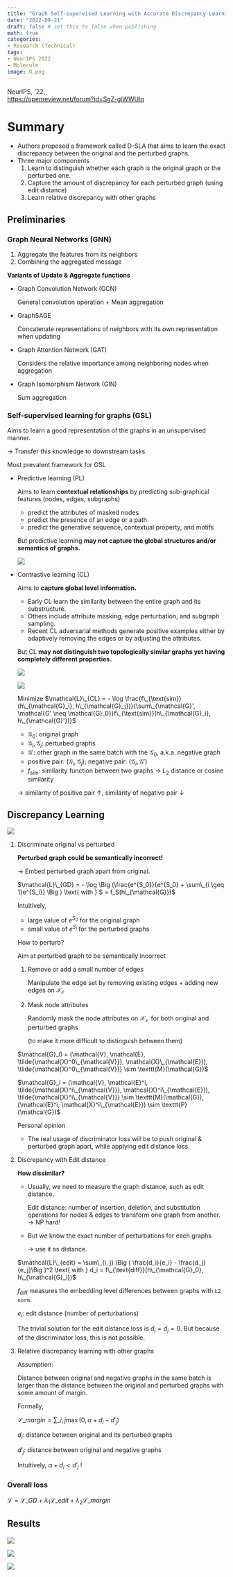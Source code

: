 ```yaml
---
title: "Graph Self-supervised Learning with Accurate Discrepancy Learning"
date: "2022-09-21"
draft: false # set this to false when publishing
math: true
categories:
- Research (Technical)
tags:
- NeurIPS 2022
- Molecule
image: 0.png
---
```

NeurIPS, '22,  
<https://openreview.net/forum?id=SgZ-glWWUlq>

# Summary
- Authors proposed a framework called D-SLA that aims to learn the exact discrepancy between the original and the perturbed graphs.
- Three major components
    1. Learn to distinguish whether each graph is the original graph or the perturbed one.
    2. Capture the amount of discrepancy for each perturbed graph (using edit distance)
    3. Learn relative discrepancy with other graphs

## Preliminaries

### Graph Neural Networks (GNN)

1. Aggregate the features from its neighbors
2. Combining the aggregated message

**Variants of Update & Aggregate functions**

- Graph Convolution Network (GCN)
    
    General convolution operation + Mean aggregation
    
- GraphSAGE
    
    Concatenate representations of neighbors with its own representation when updating
    
- Graph Attention Network (GAT)
    
    Considers the relative importance among neighboring nodes when aggregation
    
- Graph Isomorphism Network (GIN)
    
    Sum aggregation
    

### Self-supervised learning for graphs (GSL)

Aims to learn a good representation of the graphs in an unsupervised manner.

→ Transfer this knowledge to downstream tasks.

Most prevalent framework for GSL

- Predictive learning (PL)
    
    Aims to learn **contextual relationships** by predicting sub-graphical features (nodes, edges, subgraphs)
    
    - predict the attributes of masked nodes
    - predict the presence of an edge or a path
    - predict the generative sequence, contextual property, and motifs
    
    But predictive learning **may not capture the global structures and/or semantics of graphs.**
    
    ![](Untitled.png)
    
- Contrastive learning (CL)
    
    Aims to **capture global level information.**
    
    - Early CL learn the similarity between the entire graph and its substructure.
    - Others include attribute masking, edge perturbation, and subgraph sampling.
    - Recent CL adversarial methods generate positive examples either by adaptively removing the edges or by adjusting the attributes.
    
    But CL **may not distinguish two topologically similar graphs yet having completely different properties.**
    
    ![](Untitled1.png)
    
    ![](Untitled2.png)
    
    Minimize $\mathcal{L}\_{CL} = - \log \frac{f\_{\text{sim}} (h\_{\mathcal{G}_i}, h\_{\mathcal{G}_j})}{\sum\_{\mathcal{G}', \mathcal{G' \neq \mathcal{G}_0}}f\_{\text{sim}}(h\_{\mathcal{G}_i}, h\_{\mathcal{G}'})}$
    
    - $\mathcal{G}_0$: original graph
    - $\mathcal{G}_i, \mathcal{G}_j$: perturbed graphs
    - $\mathcal{G}'$: other graph in the same batch with the $\mathcal{G}_0$, a.k.a. negative graph
    - positive pair: $(\mathcal{G}_i, \mathcal{G}_j)$; negative pair: $(\mathcal{G}_i, \mathcal{G}')$
    - $f_\text{sim}$: similarity function between two graphs → $L_2$ distance or cosine similarity
    
    → similarity of positive pair $\uparrow$, similarity of negative pair $\downarrow$
    

## Discrepancy Learning

![](Untitled3.png)

1. Discriminate original vs perturbed
    
    **Perturbed graph could be semantically incorrect!**
    
    → Embed perturbed graph apart from original.
    
    $\mathcal{L}\_{GD} = - \log \Big (\frac{e^{S_0}}{e^{S_0} + \sum\_{i \geq 1}e^{S_i}} \Big ) \text{ with } S = f_S(h\_{\mathcal{G}})$
    
    Intuitively,
    
    - large value of $e^{S_0}$ for the original graph
    - small value of $e^{S_i}$ for the perturbed graphs
    
    How to perturb?
    
    Aim at perturbed graph to be semantically incorrect
    
    1. Remove or add a small number of edges
        
        Manipulate the edge set by removing existing edges  + adding new edges on $\mathcal{X}_\mathcal{E}$
        
    2. Mask node attributes
        
        Randomly mask the node attributes on $\mathcal{X}_\mathcal{V}$ for both original and perturbed graphs
        
        (to make it more difficult to distinguish between them)
        
    
    $\mathcal{G}_0 = (\mathcal{V}, \mathcal{E}, \tilde{\mathcal{X}^0\_{\mathcal{V}}}, \mathcal{X}\_{\mathcal{E}}), \tilde{\mathcal{X}^0\_{\mathcal{V}}} \sim \texttt{M}(\mathcal{G})$
    
    $\mathcal{G}_i = (\mathcal{V}, \mathcal{E}^i, \tilde{\mathcal{X}^i\_{\mathcal{V}}}, \mathcal{X}^i\_{\mathcal{E}}), \tilde{\mathcal{X}^i\_{\mathcal{V}}} \sim \texttt{M}(\mathcal{G}), (\mathcal{E}^i, \mathcal{X}^i\_{\mathcal{E}}) \sim \texttt{P}(\mathcal{G})$
    
    Personal opinion
    
    - The real usage of discriminator loss will be to push original & perturbed graph apart, while applying edit distance loss.
2. Discrepancy with Edit distance
    
    **How dissimilar?**
    
    - Usually, we need to measure the graph distance, such as edit distance.
        
        Edit distance: number of insertion, deletion, and substitution operations for nodes & edges to transform one graph from another. → NP hard!
        
    - But we know the exact number of perturbations for each graphs
        
        → use it as distance.
        
    
    $\mathcal{L}\_{edit} = \sum\_{i, j} \Big ( \frac{d_i}{e_i} - \frac{d_j}{e_j}\Big )^2 \text{ with } d_i = f\_{\text{diff}}(h\_{\mathcal{G}_0}, h\_{\mathcal{G}_i})$
    
    $f_{\text{diff}}$ measures the embedding level differences between graphs with `L2 norm`.
    
    $e_i$: edit distance (number of perturbations)
    
    The trivial solution for the edit distance loss is $d_i = d_j = 0$. But because of the discriminator loss, this is not possible.
    
3. Relative discrepancy learning with other graphs
    
    Assumption:
    
    Distance between original and negative graphs in the same batch is larger than the distance between the original and perturbed graphs with some amount of margin.
    
    Formally,
    
    $\mathcal{L}\_{margin} = \sum\_{i, j} \max (0, \alpha + d_i - d'_j)$
    
    $d_i$: distance between original and its perturbed graphs
    
    $d'_j$: distance between original and negative graphs
    
    Intuitively, $\alpha + d_i < d'_j$ !
    

### Overall loss

$\mathcal{L} = \mathcal{L}\_{GD} + \lambda_1 \mathcal{L}\_{edit} + \lambda_2 \mathcal{L}\_{margin}$

## Results

![](Untitled4.png)

![](Untitled5.png)

![](Untitled6.png)
